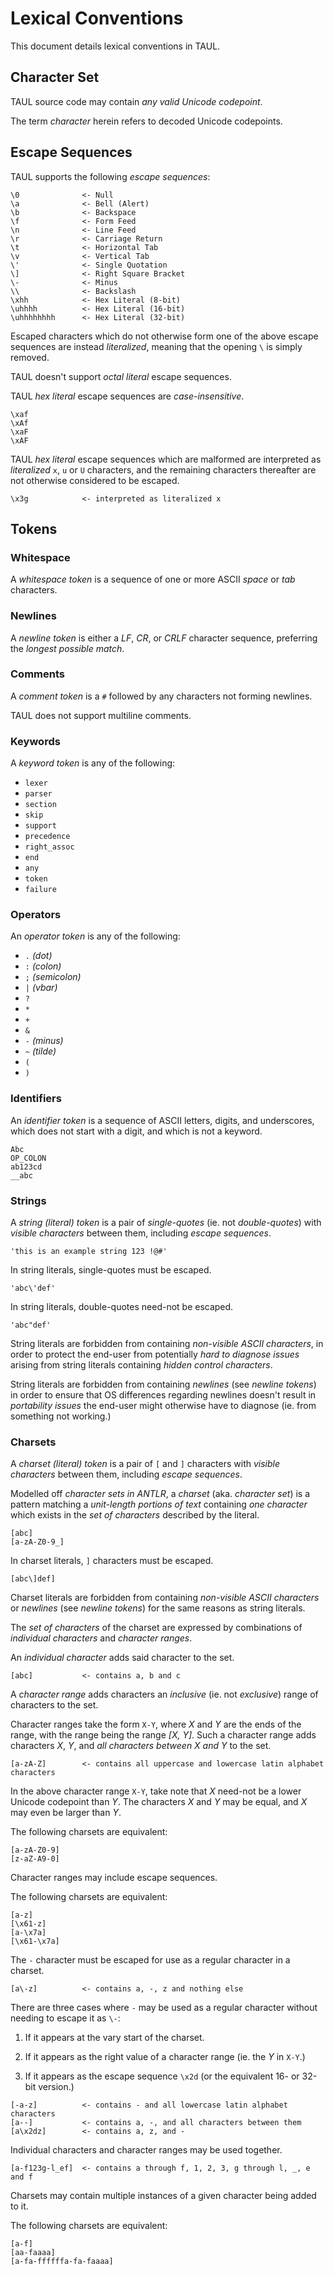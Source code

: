 # Lexical Conventions

This document details lexical conventions in TAUL.

## Character Set

TAUL source code may contain *any valid Unicode codepoint*.

The term *character* herein refers to decoded Unicode codepoints.

## Escape Sequences

TAUL supports the following *escape sequences*:

```
\0              <- Null
\a              <- Bell (Alert)
\b              <- Backspace
\f              <- Form Feed
\n              <- Line Feed
\r              <- Carriage Return
\t              <- Horizontal Tab
\v              <- Vertical Tab
\'              <- Single Quotation
\]              <- Right Square Bracket
\-              <- Minus
\\              <- Backslash
\xhh            <- Hex Literal (8-bit)
\uhhhh          <- Hex Literal (16-bit)
\uhhhhhhhh      <- Hex Literal (32-bit)
```

Escaped characters which do not otherwise form one of the above escape 
sequences are instead *literalized*, meaning that the opening `\` is 
simply removed.

TAUL doesn't support *octal literal* escape sequences.

TAUL *hex literal* escape sequences are *case-insensitive*.

```
\xaf
\xAf
\xaF
\xAF
```

TAUL *hex literal* escape sequences which are malformed are interpreted as
*literalized* `x`, `u` or `U` characters, and the remaining characters thereafter
are not otherwise considered to be escaped.

```
\x3g            <- interpreted as literalized x
```

## Tokens

### Whitespace

A *whitespace token* is a sequence of one or more ASCII *space* or *tab* characters.

### Newlines

A *newline token* is either a *LF*, *CR*, or *CRLF* character sequence, preferring the *longest possible match*.

### Comments

A *comment token* is a `#` followed by any characters not forming newlines.

TAUL does not support multiline comments.

### Keywords

A *keyword token* is any of the following:

- `lexer`
- `parser`
- `section`
- `skip`
- `support`
- `precedence`
- `right_assoc`
- `end`
- `any`
- `token`
- `failure`

### Operators

An *operator token* is any of the following:

- `.` *(dot)*
- `:` *(colon)*
- `;` *(semicolon)*
- `|` *(vbar)*
- `?`
- `*`
- `+`
- `&`
- `-` *(minus)*
- `~` *(tilde)*
- `(`
- `)`

### Identifiers

An *identifier token* is a sequence of ASCII letters, digits, and underscores, which does not
start with a digit, and which is not a keyword.

```
Abc
OP_COLON
ab123cd
__abc
```

### Strings

A *string (literal) token* is a pair of *single-quotes* (ie. not *double-quotes*) with
*visible characters* between them, including *escape sequences*.

```
'this is an example string 123 !@#'
```

In string literals, single-quotes must be escaped.

```
'abc\'def'
```

In string literals, double-quotes need-not be escaped.

```
'abc"def'
```

String literals are forbidden from containing *non-visible ASCII characters*, in order to
protect the end-user from potentially *hard to diagnose issues* arising from string
literals containing *hidden control characters*.

String literals are forbidden from containing *newlines* (see *newline tokens*) in order to
ensure that OS differences regarding newlines doesn't result in *portability issues* the end-user
might otherwise have to diagnose (ie. from something not working.)

### Charsets

A *charset (literal) token* is a pair of `[` and `]` characters with *visible characters* between
them, including *escape sequences*.

Modelled off *character sets in ANTLR*, a *charset* (aka. *character set*) is a pattern matching a
*unit-length portions of text* containing *one character* which exists in the *set of characters*
described by the literal.

```
[abc]
[a-zA-Z0-9_]
```

In charset literals, `]` characters must be escaped.

```
[abc\]def]
```

Charset literals are forbidden from containing *non-visible ASCII characters* or *newlines* (see
*newline tokens*) for the same reasons as string literals.

The *set of characters* of the charset are expressed by combinations of *individual characters*
and *character ranges*.

An *individual character* adds said character to the set.

```
[abc]           <- contains a, b and c
```

A *character range* adds characters an *inclusive* (ie. not *exclusive*) range of characters
to the set.

Character ranges take the form `X-Y`, where *X* and *Y* are the ends of the range, with the range
being the range *[X, Y]*. Such a character range adds characters *X*, *Y*, and *all characters
between X and Y* to the set.

```
[a-zA-Z]        <- contains all uppercase and lowercase latin alphabet characters
```

In the above character range `X-Y`, take note that *X* need-not be a lower Unicode codepoint than
*Y*. The characters *X* and *Y* may be equal, and *X* may even be larger than *Y*.

The following charsets are equivalent:

```
[a-zA-Z0-9]
[z-aZ-A9-0]
```

Character ranges may include escape sequences.

The following charsets are equivalent:

```
[a-z]
[\x61-z]
[a-\x7a]
[\x61-\x7a]
```

The `-` character must be escaped for use as a regular character in a charset.

```
[a\-z]          <- contains a, -, z and nothing else
```

There are three cases where `-` may be used as a regular character without
needing to escape it as `\-`:

1. If it appears at the vary start of the charset.

2. If it appears as the right value of a character range (ie. the *Y* in `X-Y`.)

3. If it appears as the escape sequence `\x2d` (or the equivalent 16- or 32-bit version.)

```
[-a-z]          <- contains - and all lowercase latin alphabet characters
[a--]           <- contains a, -, and all characters between them
[a\x2dz]        <- contains a, z, and -
```

Individual characters and character ranges may be used together.

```
[a-f123g-l_ef]  <- contains a through f, 1, 2, 3, g through l, _, e and f
```

Charsets may contain multiple instances of a given character being added to it.

The following charsets are equivalent:

```
[a-f]
[aa-faaaa]
[a-fa-ffffffa-fa-faaaa]
```